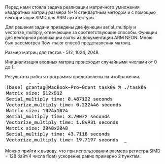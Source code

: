 Перед нами стояла задача реализации матричного умножения квадратных матриц размера N*N стандартным методом и с помощью векторизации SIMD для ARM архитектуры. 

Для решения задачи приведены две функции serial_multiply и vectorize_multiply, отвечающие за соответствующие способы. Функции для векторной реализации взяты из документации ARM NEON. Мною был рассмотрен Row-major способ представления матриц.

Размер матриц для тестов - 512, 1024, 2048.

Инициализация входных матриц происходит случайными числами от 0 до 1.

Результаты работы программы представлены на изображении.

![Results](https://github.com/grantag2004/tspp_2024/blob/task04/task04/Результаты.png)

Можно прийти к выводу, что при использовании размера регистра SIMD = 128 байт(4 числа float) ускорение равно примерно 2 пунктам.